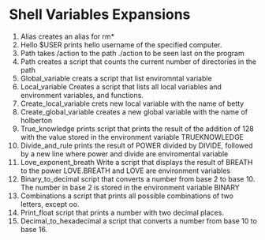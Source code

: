 #     Shell Variables Expansions

1. Alias creates an alias for rm*
2. Hello $USER prints hello username of the specified computer.
3. Path takes /action to the path ./action to be seen last on the program
4. Path creates a script that counts the current number of directories in the path
5. Global_variable creats a script that list enviromntal variable
6. Local_variable Creates a script that lists all local variables and environment variables, and functions.
7. Create_local_variable crets new local variable with the name of betty
8. Create_global_variable creates a new global variable with the name of holberton
9. True_knowledge prints script that prints the result of the addition of 128 with the value stored in the environment variable TRUEKNOWLEDGE
10. Divide_and_rule prints the result of POWER divided by DIVIDE, followed by a new line where power and divide are enviromental variable
11. Love_exponent_breath Write a script that displays the result of BREATH to the power LOVE.BREATH and LOVE are environment variables
12. Binary_to_decimal script that converts a number from base 2 to base 10. The number in base 2 is stored in the environment variable BINARY
13. Combinations a script that prints all possible combinations of two letters, except oo.
14. Print_float script that prints a number with two decimal places.
15. Decimal_to_hexadecimal a script that converts a number from base 10 to base 16.
